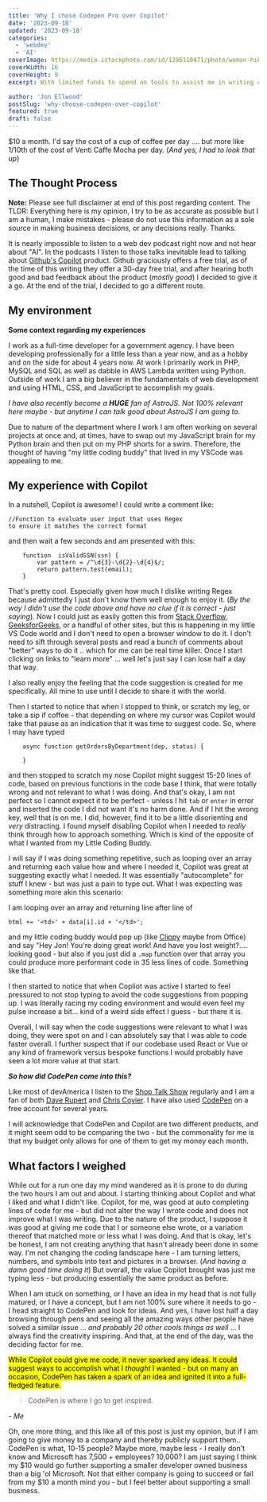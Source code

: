 ```yaml
---
title: 'Why I chose Codepen Pro over Copilot'
date: '2023-09-18'
updated: '2023-09-18'
categories:
  - 'webdev'
  - 'AI'
coverImage: https://media.istockphoto.com/id/1296110471/photo/woman-hiking-and-going-camping-in-nature.jpg?s=612x612&w=0&k=20&c=MzjTBdwL0GMadIW6THkJ_o5_Roj83xvBweFPKNDoRPM=
coverWidth: 16
coverHeight: 9
excerpt: With limited funds to spend on tools to assist me in writing code I am presenting my case for choosing CodePen Pro over Github Copilot?

author: 'Jon Ellwood'
postSlug: 'why-choose-codepen-over-copilot'
featured: true
draft: false
---
```


$10 a month. I'd say the cost of a cup of coffee per day .... but more like 1/10th of the cost of Venti Caffe Mocha per day. (_And yes, I had to look that up_)

## The Thought Process

**Note:** Please see full disclaimer at end of this post regarding content. The TLDR: Everything here is my opinion, I try to be as accurate as possible but I am a human, I make mistakes - please do not use this information as a sole source in making business decisions, or any decisions really. Thanks.

It is nearly impossible to listen to a web dev podcast right now and not hear about "AI". In the podcasts I listen to those talks inevitable lead to talking about [Github's Copilot](https://github.com/features/copilot) product. Github graciously offers a free trial, as of the time of this writing they offer a 30-day free trial, and after hearing both good and bad feedback about the product (_mostly good_) I decided to give it a go. At the end of the trial, I decided to go a different route.

## My environment

**Some context regarding my experiences**

I work as a full-time developer for a government agency. I have been developing professionally for a little less than a year now, and as a hobby and on the side for about 4 years now. At work I primarily work in PHP, MySQL and SQL as well as dabble in AWS Lambda written using Python. Outside of work I am a big believer in the fundamentals of web development and using HTML, CSS, and JavaScript to accomplish my goals.

_I have also recently become a **HUGE** fan of AstroJS. Not 100% relevant here maybe - but anytime I can talk good about AstroJS I am going to._

Due to nature of the department where I work I am often working on several projects at once and, at times, have to swap out my JavaScript brain for my Python brain and then put on my PHP shorts for a swim. Therefore, the thought of having "my little coding buddy" that lived in my VSCode was appealing to me.

## My experience with Copilot

In a nutshell, Copilot is awesome! I could write a comment like:

```
//Function to evaluate user input that uses Regex
to ensure it matches the correct format

```

and then wait a few seconds and am presented with this:

```
    function  isValidSSN(ssn) {
        var pattern = /^\d{3}-\d{2}-\d{4}$/;
        return pattern.test(email);
    }
```

That's pretty cool. Especially given how much I dislike writing Regex because admittedly I just don't know them well enough to enjoy it. (_By the way I didn't use the code above and have no clue if it is correct - just saying_). Now I could just as easily gotten this from [Stack Overflow,](https://stackoverflow.com/) [GeeksforGeeks](https://www.geeksforgeeks.org/), or a handful of other sites, but this is happening in my little VS Code world and I don't need to open a browser window to do it. I don't need to sift through several posts and read a bunch of comments about "better" ways to do it .. which for me can be real time killer. Once I start clicking on links to "learn more" ... well let's just say I can lose half a day that way.

I also really enjoy the feeling that the code suggestion is created for me specifically. All mine to use until I decide to share it with the world.

Then I started to notice that when I stopped to think, or scratch my leg, or take a sip if coffee - that depending on where my cursor was Copilot would take that pause as an indication that it was time to suggest code. So, where I may have typed

```
    async function getOrdersByDepartment(dep, status) {

    }
```

and then stopped to scratch my nose Copilot might suggest 15-20 lines of code, based on previous functions in the code base I think, that were totally wrong and not relevant to what I was doing. And that's okay, I am not perfect so I cannot expect it to be perfect - unless I hit `tab` or `enter` in error and inserted the code I did not want it's no harm done. And if I hit the wrong key, well that is on me. I did, however, find it to be a little disorienting and _very_ distracting. I found myself disabling Copilot when I needed to _really_ think through how to approach something. Which is kind of the opposite of what I wanted from my Little Coding Buddy.

I will say if I was doing something repetitive, such as looping over an array and returning each value how and where I needed it, Copilot was great at suggesting exactly what I needed. It was essentially "autocomplete" for stuff I knew - but was just a pain to type out. What I was expecting was something more akin this scenario:

I am looping over an array and returning line after line of

```
html += '<td>' + data[i].id + '</td>';

```

and my little coding buddy would pop up (like [Clippy](https://en.wikipedia.org/wiki/Office_Assistant) maybe from Office) and say "Hey Jon! You're doing great work! And have you lost weight?.... looking good - but also if you just did a `.map` function over that array you could produce more performant code in 35 less lines of code. Something like that.

I then started to notice that when Copliot was active I started to feel pressured to not stop typing to avoid the code suggestions from popping up. I was literally racing my coding environment and would even feel my pulse increase a bit... kind of a weird side effect I guess - but there it is.

Overall, I will say when the code suggestions were relevant to what I was doing, they were spot on and I can absolutely say that I was able to code faster overall. I further suspect that if our codebase used React or Vue or any kind of framework versus bespoke functions I would probably have seen a lot more value at that start.

**_So how did CodePen come into this?_**

Like most of devAmerica I listen to the [Shop Talk Show](https://shoptalkshow.com/) regularly and I am a fan of both [Dave Rupert](https://daverupert.com/) and [Chris Coyier](https://chriscoyier.net/). I have also used [CodePen](https://codepen.io/jonellwood) on a free account for several years.

I will acknowledge that CodePen and Copilot are two different products, and it might seem odd to be comparing the two - but the commonality for me is that my budget only allows for one of them to get my money each month.

## What factors I weighed

While out for a run one day my mind wandered as it is prone to do during the two hours I am out and about. I starting thinking about Copilot and what I liked and what I didn't like. Copilot, for me, was good at auto completing lines of code for me - but did not alter the way I wrote code and does not improve what I was writing. Due to the nature of the product, I suppose it was good at giving me code that I or someone else wrote, or a variation thereof that matched more or less what I was doing. And that is okay, let's be honest, I am not creating anything that hasn't already been done in some way. I'm not changing the coding landscape here - I am turning letters, numbers, and symbols into text and pictures in a browser. (_And having a damn good time doing it_) But overall, the value Copilot brought was just me typing less - but producing essentially the same product as before.

When I am stuck on something, or I have an idea in my head that is not fully matured, or I have a concept, but I am not 100% sure where it needs to go - I head straight to CodePen and look for ideas. And yes, I have lost half a day browsing through pens and seeing all the amazing ways other people have solved a similar issue ... _and probably 20 other cools things as well_ ... I always find the creativity inspiring. And that, at the end of the day, was the deciding factor for me.

<mark>While Copilot could give me code, it never sparked any ideas. It could suggest ways to accomplish what I _thought_ I wanted - but on many an occasion, CodePen has taken a spark of an idea and ignited it into a full-fledged feature.</mark>

> CodePen is where I go to get inspired.

<cite>- Me</cite>

Oh, one more thing, and this like all of this post is just my opinion, but if I am going to give money to a company and thereby publicly support them.. CodePen is what, 10-15 people? Maybe more, maybe less - I really don't know and Microsoft has 7,500 + employees? 10,000? I am just saying I think my $10 would go further supporting a smaller developer owned business than a big 'ol Microsoft. Not that either company is going to succeed or fail from my $10 a month mind you - but I feel better about supporting a small business.

